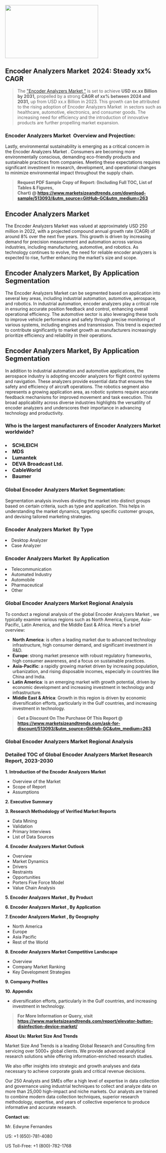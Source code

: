 <p><img class="alignnone size-medium wp-image-20088" src="https://ffe5etoiles.com/wp-content/uploads/2024/12/MST1-300x171.png" alt="" width="300" height="171" /></p><h2 id="ember46" class="ember-view reader-text-block__heading-2">Encoder Analyzers Market &nbsp;2024: Steady&nbsp;xx% CAGR</h2><blockquote id="ember47" class="ember-view reader-text-block__blockquote">The&nbsp;<a class="app-aware-link " href="https://www.marketsizeandtrends.com/download-sample/513093/&utm_source=GitHub-GC&utm_medium=263" target="_blank" data-test-app-aware-link="">"Encoder Analyzers Market "</a>&nbsp;is set to achieve&nbsp;<strong>USD&nbsp;xx.xx&nbsp;Billion by 2031,</strong>&nbsp;propelled by a strong&nbsp;<strong>CAGR of&nbsp;xx% between 2024 and 2031,</strong>&nbsp;up from USD xx.x Billion in 2023. This growth can be attributed to the rising adoption of&nbsp;Encoder Analyzers Market &nbsp;in sectors such as healthcare, automotive, electronics, and consumer goods. The increasing need for efficiency and the introduction of innovative products are further propelling market expansion.</blockquote><h3 id="ember48" class="ember-view reader-text-block__heading-3">Encoder Analyzers Market &nbsp;Overview and Projection:</h3><p id="ember49" class="ember-view reader-text-block__paragraph">Lastly, environmental sustainability is emerging as a critical concern in the&nbsp;Encoder Analyzers Market . Consumers are becoming more environmentally conscious, demanding eco-friendly products and sustainable practices from companies. Meeting these expectations requires significant investment in research, development, and operational changes to minimize environmental impact throughout the supply chain.</p><blockquote id="ember50" class="ember-view reader-text-block__blockquote"><strong>Request PDF Sample Copy of Report: (Including Full TOC, List of Tables &amp; Figures, Chart)&nbsp;@&nbsp;<strong><a href="https://www.marketsizeandtrends.com/download-sample/513093/&utm_source=GitHub-GC&utm_medium=263" target="_blank">https://www.marketsizeandtrends.com/download-sample/513093/&utm_source=GitHub-GC&utm_medium=263</a></strong></strong></blockquote><h3 class=""> <h2>Encoder Analyzers Market</h2><p>The Encoder Analyzers Market was valued at approximately USD 250 million in 2022, with a projected compound annual growth rate (CAGR) of around 8% over the next five years. This growth is driven by increasing demand for precision measurement and automation across various industries, including manufacturing, automotive, and robotics. As technology continues to evolve, the need for reliable encoder analyzers is expected to rise, further enhancing the market's size and scope.</p><h2>Encoder Analyzers Market, By Application Segmentation</h2><p>The Encoder Analyzers Market can be segmented based on application into several key areas, including industrial automation, automotive, aerospace, and robotics. In industrial automation, encoder analyzers play a critical role in ensuring accurate position feedback and control, enhancing overall operational efficiency. The automotive sector is also leveraging these tools to improve vehicle performance and safety through precise monitoring of various systems, including engines and transmission. This trend is expected to contribute significantly to market growth as manufacturers increasingly prioritize efficiency and reliability in their operations.</p><h2>Encoder Analyzers Market, By Application Segmentation</h2><p>In addition to industrial automation and automotive applications, the aerospace industry is adopting encoder analyzers for flight control systems and navigation. These analyzers provide essential data that ensures the safety and efficiency of aircraft operations. The robotics segment also represents a growing application area, as robotic systems require accurate feedback mechanisms for improved movement and task execution. This broad applicability across diverse industries highlights the versatility of encoder analyzers and underscores their importance in advancing technology and productivity.</p></h3><h3 id="" class="">Who is the largest manufacturers of&nbsp;Encoder Analyzers Market worldwide?</h3><h3 class=""></Li><Li>SCHLEICH</Li><Li> MDS</Li><Li> Lumantek</Li><Li> DEVA Broadcast Ltd.</Li><Li> CableWorld</Li><Li> Baumer</h3><h3 id="ember53" class="ember-view reader-text-block__heading-3">Global&nbsp;Encoder Analyzers Market Segmentation:</h3><p id="ember54" class="ember-view reader-text-block__paragraph">Segmentation analysis involves dividing the market into distinct groups based on certain criteria, such as type and application. This helps in understanding the market dynamics, targeting specific customer groups, and devising tailored marketing strategies.</p><h3 id="" class="">Encoder Analyzers Market &nbsp;By Type</h3><p></Li><Li>Desktop Analyzer</Li><Li> Case Analyzer</p><h3 id="" class="">Encoder Analyzers Market &nbsp;By Application</h3><p class=""></Li><Li>Telecommunication</Li><Li> Automated Industry</Li><Li> Automobile</Li><Li> Pharmaceutical</Li><Li> Other</p><h3 id="ember62" class="ember-view reader-text-block__heading-3">Global Encoder Analyzers Market Regional Analysis</h3><p id="ember63" class="ember-view reader-text-block__paragraph">To conduct a regional analysis of the global Encoder Analyzers Market , we typically examine various regions such as North America, Europe, Asia-Pacific, Latin America, and the Middle East &amp; Africa. Here's a brief overview:</p><ul><li><strong>North America</strong>: is often a leading market due to advanced technology infrastructure, high consumer demand, and significant investment in R&amp;D.</li><li><strong>Europe</strong>: strong market presence with robust regulatory frameworks, high consumer awareness, and a focus on sustainable practices.</li><li><strong>Asia-Pacific</strong>: a rapidly growing market driven by increasing population, urbanization, and rising disposable incomes, especially in countries like China and India.</li><li><strong>Latin America</strong>: is an emerging market with growth potential, driven by economic development and increasing investment in technology and infrastructure.</li><li><strong>Middle East &amp; Africa</strong>: Growth in this region is driven by economic diversification efforts, particularly in the Gulf countries, and increasing investment in technology.</li></ul><blockquote id="ember61" class="ember-view reader-text-block__blockquote"><strong>Get a Discount On The Purchase Of This Report @ <strong><a href="https://html-cleaner.com/" target="">https://www.marketsizeandtrends.com/ask-for-discount/513093/&utm_source=GitHub-GC&utm_medium=263</a></strong></strong></blockquote><h3 id="ember62" class="ember-view reader-text-block__heading-3">Global Encoder Analyzers Market Regional Analysis</h3><h3 id="" class="">Detailed TOC of Global Encoder Analyzers Market Research Report, 2023-2030</h3><p id="" class=""><strong>1. Introduction of the Encoder Analyzers Market </strong></p><ul><li>Overview of the Market</li><li>Scope of Report</li><li>Assumptions</li></ul><p id="" class=""><strong>2. Executive Summary</strong></p><p id="" class=""><strong>3. Research Methodology of Verified Market Reports</strong></p><ul><li>Data Mining</li><li>Validation</li><li>Primary Interviews</li><li>List of Data Sources</li></ul><p id="" class=""><strong>4. Encoder Analyzers Market Outlook</strong></p><ul><li>Overview</li><li>Market Dynamics</li><li>Drivers</li><li>Restraints</li><li>Opportunities</li><li>Porters Five Force Model</li><li>Value Chain Analysis</li></ul><p id="" class=""><strong>5. Encoder Analyzers Market , By Product</strong></p><p id="" class=""><strong>6. Encoder Analyzers Market , By Application</strong></p><p id="" class=""><strong>7. Encoder Analyzers Market , By Geography</strong></p><ul><li>North America</li><li>Europe</li><li>Asia Pacific</li><li>Rest of the World</li></ul><p id="" class=""><strong>8. Encoder Analyzers Market Competitive Landscape</strong></p><ul><li>Overview</li><li>Company Market Ranking</li><li>Key Development Strategies</li></ul><p id="" class=""><strong>9. Company Profiles</strong></p><p id="" class=""><strong>10. Appendix</strong></p><ul><li>diversification efforts, particularly in the Gulf countries, and increasing investment in technology.</li></ul><blockquote id="ember65" class="ember-view reader-text-block__blockquote"><strong>For More Information or Query, visit <strong><strong><a href="https://html-cleaner.com/" target="">https://www.marketsizeandtrends.com/report/elevator-button-disinfection-device-market/</a></strong></strong></strong></blockquote><p id="" class=""><strong>About Us: Market Size And Trends</strong></p><p id="" class="">Market Size And Trends is a leading Global Research and Consulting firm servicing over 5000+ global clients. We provide advanced analytical research solutions while offering information-enriched research studies.</p><p id="" class="">We also offer insights into strategic and growth analyses and data necessary to achieve corporate goals and critical revenue decisions.</p><p id="" class="">Our 250 Analysts and SMEs offer a high level of expertise in data collection and governance using industrial techniques to collect and analyze data on more than 25,000 high-impact and niche markets. Our analysts are trained to combine modern data collection techniques, superior research methodology, expertise, and years of collective experience to produce informative and accurate research.</p><p id="" class=""><strong>Contact us:</strong></p><p id="" class="">Mr. Edwyne Fernandes</p><p id="" class="">US: +1 (650)-781-4080</p><p id="" class="">US Toll-Free: +1 (800)-782-1768</p>
